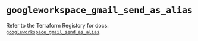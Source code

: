 # `googleworkspace_gmail_send_as_alias`

Refer to the Terraform Registory for docs: [`googleworkspace_gmail_send_as_alias`](https://www.terraform.io/docs/providers/googleworkspace/r/gmail_send_as_alias).
